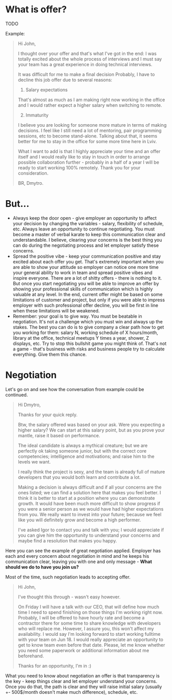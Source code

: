 # What is offer?
TODO

Example:
> Hi John, 
>
> I thought over your offer and that's what I've got in the end:
> I was totally excited about the whole process of interviews and I must say your team has a great experience in doing technical interviews. 
> 
> It was difficult for me to make a final decision
> Probably, I have to decline this job offer due to several reasons:
> 1. Salary expectations
>  
> That's almost as much as I am making right now working in the office and I would rather expect a higher salary when switching to remote.
>
> 2. Immaturity
>
>I believe you are looking for someone more mature in terms of making decisions. I feel like I still need a lot of mentoring, pair programming sessions, etc to become stand-alone. Talking about that, it seems better for me to stay in the office for some more time here in Lviv.
> 
> 
> What I want to add is that I highly appreciate your time and an offer itself and I would really like to stay in touch in order to arrange possible collaboration further - probably in a half of a year I will be ready to start working 100% remotely. Thank you for your consideration. 
> 
> BR,
> Dmytro.

# But...
* Always keep the door open - give employer an opportunity to affect your decision by changing the variables - salary, flexibility of schedule, etc. Always leave an opportunity to continue negotiating. You must become a master of verbal karate to keep this communication clear and understandable. I believe, clearing your concerns is the best thing you can do during the negotiating process and let employer satisfy these concerns.
* Spread the positive vibe - keep your communication positive and stay excited about each offer you get. That's extremely important when you are able to show your attitude so employer can notice one more time your general ability to work in team and spread positive vibes and inspire everyone. There are a lot of shitty offers - there is nothing to it. But once you start negotiating you will be able to improve an offer by showing your professional skills of communication which is highly valuable at any level. In the end, current offer might be based on some limitations of customer and project, but only if you were able to impress employer with such professional offer decline, you will be first in line when these limitations will be weakened. 
* Remember: your goal is to give way. You must be beatable in negotiation. It's not a challenge which you must win and always up the stakes. The best you can do is to give company a clear path how to get you working for them: salary N, working schedule of X hours/month, library at the office, technical meetups Y times a year, shower, Z displays, etc. Try to stop this bullshit game you might think of. That's not a game - that's business with risks and business people try to calculate everything. Give them this chance.

# Negotiation
Let's go on and see how the conversation from example could be continued.

> Hi Dmytro,
> 
> Thanks for your quick reply. 
> 
> Btw, the salary offered was based on your ask. Were you expecting a higher salary? We can start at this salary point, but as you prove your mantle, raise it based on performance.
> 
> The ideal candidate is always a mythical creature; but we are perfectly ok taking someone junior, but with the correct core competencies; intelligence and motivations; and raise him to the levels we want.
> 
> I really think the project is sexy, and the team is already full of mature developers that you would both learn and contribute a lot.
> 
> Making a decision is always difficult and if all your concerns are the ones listed; we can find a solution here that makes you feel better.
> I think it is better to start at a position where you can demonstrate growth. It would have been much more difficult to show progress if you were a senior person as we would have had higher expectations from you. 
> We really want to invest into your future; because we feel like you will definitely grow and become a high performer.
> 
> I've asked Igor to contact you and talk with you; I would appreciate if you can give him the opportunity to understand your concerns and maybe find a resolution that makes you happy. 

Here you can see the example of great negotiation applied. Employer has each and every concern about negotiation in mind and he keeps his communication clear, leaving you with one and only message - **What should we do to have you join us?**

Most of the time, such negotiation leads to accepting offer. 
> Hi John, 
> 
> I've thought this through - wasn't easy however. 
> 
> On Friday I will have a talk with our CEO, that will define how much time I need to spend finishing on those things I'm working right now. Probably, I will be offered to have hourly rate and become a contractor there for some time to share knowledge with developers who will replace me. However, I assure you, this won't affect my availability. I would say I'm looking forward to start working fulltime with your team on Jun 18. I would really appreciate an opportunity to get to know team even before that date. Please, let me know whether you need some paperwork or additional information about me beforehand.
> 
> Thanks for an opportunity, I'm in :) 

What you need to know about negotiation an offer is that transparency is the key - keep things clear and let employer understand your concerns. Once you do that, the path is clear and they will raise initial salary (usually +- 500$/month doesn't make much difference), schedule, etc. 
